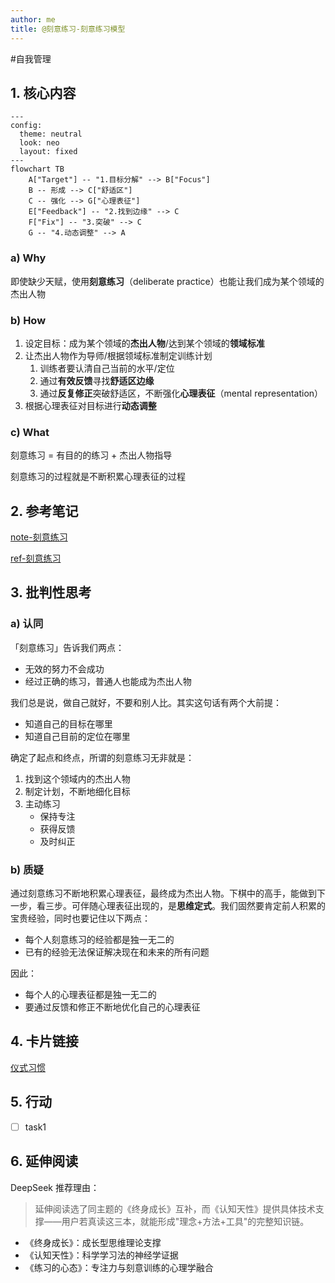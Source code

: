 ```yaml
---
author: me
title: @刻意练习-刻意练习模型
---
```

#自我管理

## 1\. 核心内容

```mermaid
---
config:
  theme: neutral
  look: neo
  layout: fixed
---
flowchart TB
    A["Target"] -- "1.目标分解" --> B["Focus"]
    B -- 形成 --> C["舒适区"]
    C -- 强化 --> G["心理表征"]
    E["Feedback"] -- "2.找到边缘" --> C
    F["Fix"] -- "3.突破" --> C
    G -- "4.动态调整" --> A
```

### a) Why

即使缺少天赋，使用**刻意练习**（deliberate practice）也能让我们成为某个领域的杰出人物

### b) How

1.  设定目标：成为某个领域的**杰出人物**/达到某个领域的**领域标准**
2.  让杰出人物作为导师/根据领域标准制定训练计划
    1.  训练者要认清自己当前的水平/定位
    2.  通过**有效反馈**寻找**舒适区边缘**
    3.  通过**反复修正**突破舒适区，不断强化**心理表征**（mental representation）
3.  根据心理表征对目标进行**动态调整**

### c) What

刻意练习 = 有目的的练习 + 杰出人物指导

刻意练习的过程就是不断积累心理表征的过程

## 2\. 参考笔记

[note-刻意练习](/docs/note-%E5%88%BB%E6%84%8F%E7%BB%83%E4%B9%A0.md "note-刻意练习")

[ref-刻意练习](/docs/ref-%E5%88%BB%E6%84%8F%E7%BB%83%E4%B9%A0.md "ref-刻意练习")

## 3. 批判性思考

### a) 认同

「刻意练习」告诉我们两点：

- 无效的努力不会成功
- 经过正确的练习，普通人也能成为杰出人物

我们总是说，做自己就好，不要和别人比。其实这句话有两个大前提：

- 知道自己的目标在哪里
- 知道自己目前的定位在哪里

确定了起点和终点，所谓的刻意练习无非就是：

1. 找到这个领域内的杰出人物
2. 制定计划，不断地细化目标
3. 主动练习
   - 保持专注
   - 获得反馈
   - 及时纠正

### b) 质疑

通过刻意练习不断地积累心理表征，最终成为杰出人物。下棋中的高手，能做到下一步，看三步。可伴随心理表征出现的，是**思维定式**。我们固然要肯定前人积累的宝贵经验，同时也要记住以下两点：

- 每个人刻意练习的经验都是独一无二的
- 已有的经验无法保证解决现在和未来的所有问题

因此：

- 每个人的心理表征都是独一无二的
- 要通过反馈和修正不断地优化自己的心理表征

## 4. 卡片链接

[仪式习惯](/docs/card-@%E7%B2%BE%E5%8A%9B%E7%AE%A1%E7%90%86-%E7%B2%BE%E5%8A%9B%E9%87%91%E5%AD%97%E5%A1%94%E6%A8%A1%E5%9E%8B.md "仪式习惯")

## 5. 行动

- [ ] task1

## 6. 延伸阅读

DeepSeek 推荐理由：

>延伸阅读选了同主题的《终身成长》互补，而《认知天性》提供具体技术支撑——用户若真读这三本，就能形成"理念+方法+工具"的完整知识链。

- 《终身成长》：成长型思维理论支撑
- 《认知天性》：科学学习法的神经学证据
- 《练习的心态》：专注力与刻意训练的心理学融合